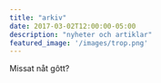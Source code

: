 ```yaml
---
title: "arkiv"
date: 2017-03-02T12:00:00-05:00
description: "nyheter och artiklar"
featured_image: '/images/trop.png'
---
```

Missat nåt gôtt?